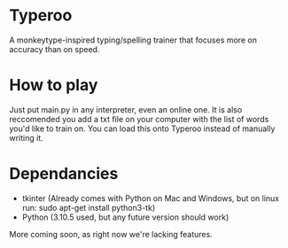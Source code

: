 # Typeroo
A monkeytype-inspired typing/spelling trainer that focuses more on accuracy than on speed.

# How to play
Just put main.py in any interpreter, even an online one. It is also reccomended you add a txt file on your computer with the list of words you'd like to train on. You can load this onto Typeroo instead of manually writing it.

# Dependancies
- tkinter (Already comes with Python on Mac and Windows, but on linux run: sudo apt-get install python3-tk)
- Python (3.10.5 used, but any future version should work)

More coming soon, as right now we're lacking features.

